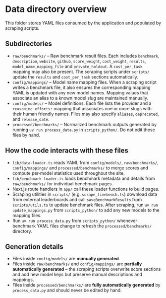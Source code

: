# Data directory overview

This folder stores YAML files consumed by the application and populated by scraping scripts.

## Subdirectories

- `raw/benchmarks/` – Raw benchmark result files. Each includes `benchmark`, `description`, `website`, `github`, `score_weight`, `cost_weight`, `results`, `model_name_mapping_file` and `private_holdout`. A `cost_per_task` mapping may also be present. The scraping scripts under `scripts/` update the `results` and `cost_per_task` sections automatically.
- `config/mappings/` – Model name mapping files. When a scraping script writes a benchmark file, it also ensures the corresponding mapping YAML is updated with any new model names. Mapping values that associate an alias to a known model slug are maintained manually.
- `config/models/` – Model definitions. Each file lists the provider and a `reasoning_efforts:` mapping that associates one or more slugs with their human friendly names. Files may also specify `aliases`, `deprecated`, and `release_date`.
- `processed/benchmarks/` – Normalized benchmark outputs generated by running `uv run process_data.py` in `scripts_python/`. Do not edit these files by hand.

## How the code interacts with these files

- `lib/data-loader.ts` reads YAML from `config/models/`, `raw/benchmarks/`, `config/mappings/` and `processed/benchmarks/` to merge scores and compute per‑model statistics used throughout the site.
- `lib/benchmark-loader.ts` loads benchmark metadata and details from `raw/benchmarks/` for individual benchmark pages.
- Next.js route handlers in `app/` call these loader functions to build pages.
- Scraping utilities in `scripts/` (e.g. `scrape_livebench.ts`) download data from external leaderboards and call `saveBenchmarkResults` from `scripts/utils.ts` to update benchmark files. After scraping, run `uv run update_mappings.py` from `scripts_python/` to add any new models to the mapping files.
- Run `uv run process_data.py` from `scripts_python/` whenever benchmark YAML files change to refresh the `processed/benchmarks/` directory.

## Generation details

- Files inside `config/models/` are **manually generated**.
- Files inside `raw/benchmarks/` and `config/mappings/` are **partially automatically generated** – the scraping scripts overwrite score sections and add new model keys but preserve manual descriptions and mappings.
- Files inside `processed/benchmarks/` are **fully automatically generated** by `process_data.py` and should never be edited by hand.
